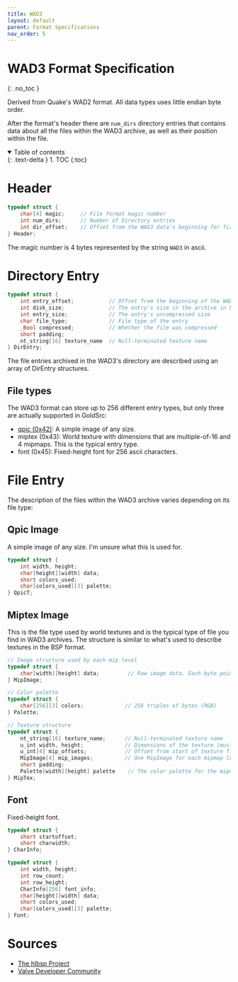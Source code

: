 ```yaml
---
title: WAD3
layout: default
parent: Format Specifications
nav_order: 5
---
```


# WAD3 Format Specification
{: .no_toc }

Derived from Quake's WAD2 format.
All data types uses little endian byte order.

After the format's header there are `num_dirs` directory entries that contains data about all the files within the WAD3 archive, as well as their position within the file.

<details open markdown="block">
  <summary>
    Table of contents
  </summary>
  {: .text-delta }
1. TOC
{:toc}
</details>

# Header

```c
typedef struct {
    char[4] magic;     // File format magic number
    int num_dirs;      // Number of Directory entries
    int dir_offset;    // Offset from the WAD3 data's beginning for first Directory entry
} Header;
```

The magic number is 4 bytes represented by the string `WAD3` in ascii.

# Directory Entry

```c
typedef struct {
    int entry_offset;           // Offset from the beginning of the WAD3 data
    int disk_size;              // The entry's size in the archive in bytes
    int entry_size;             // The entry's uncompressed size
    char file_type;             // File type of the entry
    _Bool compressed;           // Whether the file was compressed
    short padding;
    nt_string[16] texture_name  // Null-terminated texture name
} DirEntry;
```

The file entries archived in the WAD3's directory are described using an array of DirEntry structures.

## File types
The WAD3 format can store up to 256 different entry types, but only three are actually supported in GoldSrc:
* [qpic (0x42)](#qpic-image): A simple image of any size.
* miptex (0x43): World texture with dimensions that are multiple-of-16 and 4 mipmaps. This is the typical entry type.
* font (0x45): Fixed-height font for 256 ascii characters.

# File Entry

The description of the files within the WAD3 archive varies depending on its file type:

## Qpic Image

A simple image of any size. I'm unsure what this is used for.

```c
typedef struct {
    int width, height;
    char[height][width] data;
    short colors_used;
    char[colors_used][3] palette;
} QpicT;
```

## Miptex Image

This is the file type used by world textures and is the typical type of file you find in WAD3 archives.
The structure is similar to what's used to describe textures in the BSP format.

```c
// Image structure used by each mip level
typedef struct {
    char[width][height] data;         // Raw image data. Each byte points to an index in the palette
} MipImage;

// Color palette
typedef struct {
    char[256][3] colors;             // 256 triples of bytes (RGB)
} Palette;

// Texture structure
typedef struct {
    nt_string[16] texture_name;      // Null-terminated texture name
    u_int width, height;             // Dimensions of the texture (must be divisible by 16)
    u_int[4] mip_offsets;            // Offset from start of texture file to each mipmap level's image
    MipImage[4] mip_images;          // One MipImage for each mipmap level
    short padding;
    Palette[width][height] palette    // The color palette for the mipmaps
} MipTex;

```

## Font

Fixed-height font.

```c
typedef struct {
    short startoffset;
    short charwidth;
} CharInfo;

typedef struct {
    int width, height;
    int row_count;
    int row_height;
    CharInfo[256] font_info;
    char[height][width] data;
    short colors_used;
    char[colors_used][3] palette;
} Font;
```


# Sources
- [The hlbsp Project](https://hlbsp.sourceforge.net/index.php?content=waddef)
- [Valve Developer Community](https://developer.valvesoftware.com/wiki/WAD)
